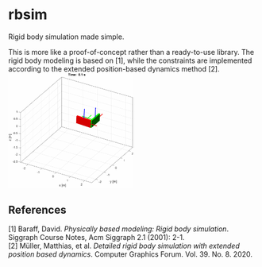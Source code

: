# rbsim
Rigid body simulation made simple.

This is more like a proof-of-concept rather than a ready-to-use library. The rigid body modeling is based on [1], while the constraints are implemented according to the extended position-based dynamics method [2].
<img src="double_pendulum.gif" width="50%" />

## References
[1] Baraff, David. *Physically based modeling: Rigid body simulation*. Siggraph Course Notes, Acm Siggraph 2.1 (2001): 2-1.\
[2] Müller, Matthias, et al. *Detailed rigid body simulation with extended position based dynamics*. Computer Graphics Forum. Vol. 39. No. 8. 2020.
